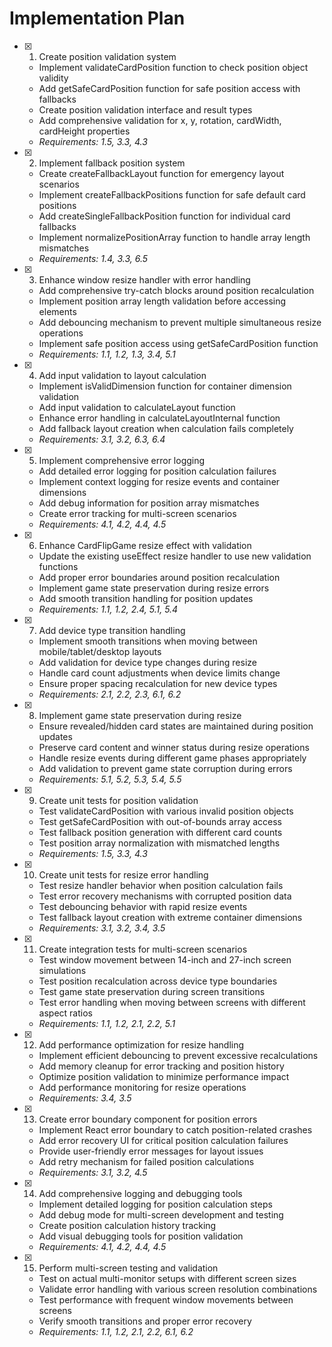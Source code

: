# Implementation Plan

- [x] 1. Create position validation system



  - Implement validateCardPosition function to check position object validity
  - Add getSafeCardPosition function for safe position access with fallbacks
  - Create position validation interface and result types
  - Add comprehensive validation for x, y, rotation, cardWidth, cardHeight properties
  - _Requirements: 1.5, 3.3, 4.3_

- [x] 2. Implement fallback position system


  - Create createFallbackLayout function for emergency layout scenarios
  - Implement createFallbackPositions function for safe default card positions
  - Add createSingleFallbackPosition function for individual card fallbacks
  - Implement normalizePositionArray function to handle array length mismatches
  - _Requirements: 1.4, 3.3, 6.5_

- [x] 3. Enhance window resize handler with error handling



  - Add comprehensive try-catch blocks around position recalculation
  - Implement position array length validation before accessing elements
  - Add debouncing mechanism to prevent multiple simultaneous resize operations
  - Implement safe position access using getSafeCardPosition function
  - _Requirements: 1.1, 1.2, 1.3, 3.4, 5.1_

- [x] 4. Add input validation to layout calculation


  - Implement isValidDimension function for container dimension validation
  - Add input validation to calculateLayout function
  - Enhance error handling in calculateLayoutInternal function
  - Add fallback layout creation when calculation fails completely
  - _Requirements: 3.1, 3.2, 6.3, 6.4_

- [x] 5. Implement comprehensive error logging


  - Add detailed error logging for position calculation failures
  - Implement context logging for resize events and container dimensions
  - Add debug information for position array mismatches
  - Create error tracking for multi-screen scenarios
  - _Requirements: 4.1, 4.2, 4.4, 4.5_

- [x] 6. Enhance CardFlipGame resize effect with validation






  - Update the existing useEffect resize handler to use new validation functions
  - Add proper error boundaries around position recalculation
  - Implement game state preservation during resize errors
  - Add smooth transition handling for position updates
  - _Requirements: 1.1, 1.2, 2.4, 5.1, 5.4_

- [x] 7. Add device type transition handling

  - Implement smooth transitions when moving between mobile/tablet/desktop layouts
  - Add validation for device type changes during resize
  - Handle card count adjustments when device limits change
  - Ensure proper spacing recalculation for new device types
  - _Requirements: 2.1, 2.2, 2.3, 6.1, 6.2_

- [x] 8. Implement game state preservation during resize


  - Ensure revealed/hidden card states are maintained during position updates
  - Preserve card content and winner status during resize operations
  - Handle resize events during different game phases appropriately
  - Add validation to prevent game state corruption during errors
  - _Requirements: 5.1, 5.2, 5.3, 5.4, 5.5_

- [x] 9. Create unit tests for position validation






  - Test validateCardPosition with various invalid position objects
  - Test getSafeCardPosition with out-of-bounds array access
  - Test fallback position generation with different card counts
  - Test position array normalization with mismatched lengths
  - _Requirements: 1.5, 3.3, 4.3_

- [x] 10. Create unit tests for resize error handling



  - Test resize handler behavior when position calculation fails
  - Test error recovery mechanisms with corrupted position data
  - Test debouncing behavior with rapid resize events
  - Test fallback layout creation with extreme container dimensions
  - _Requirements: 3.1, 3.2, 3.4, 3.5_

- [x] 11. Create integration tests for multi-screen scenarios










  - Test window movement between 14-inch and 27-inch screen simulations
  - Test position recalculation across device type boundaries
  - Test game state preservation during screen transitions
  - Test error handling when moving between screens with different aspect ratios
  - _Requirements: 1.1, 1.2, 2.1, 2.2, 5.1_

- [x] 12. Add performance optimization for resize handling



  - Implement efficient debouncing to prevent excessive recalculations
  - Add memory cleanup for error tracking and position history
  - Optimize position validation to minimize performance impact
  - Add performance monitoring for resize operations
  - _Requirements: 3.4, 3.5_

- [x] 13. Create error boundary component for position errors



  - Implement React error boundary to catch position-related crashes
  - Add error recovery UI for critical position calculation failures
  - Provide user-friendly error messages for layout issues
  - Add retry mechanism for failed position calculations
  - _Requirements: 3.1, 3.2, 4.5_

- [x] 14. Add comprehensive logging and debugging tools






  - Implement detailed logging for position calculation steps
  - Add debug mode for multi-screen development and testing
  - Create position calculation history tracking
  - Add visual debugging tools for position validation
  - _Requirements: 4.1, 4.2, 4.4, 4.5_

- [x] 15. Perform multi-screen testing and validation




  - Test on actual multi-monitor setups with different screen sizes
  - Validate error handling with various screen resolution combinations
  - Test performance with frequent window movements between screens
  - Verify smooth transitions and proper error recovery
  - _Requirements: 1.1, 1.2, 2.1, 2.2, 6.1, 6.2_